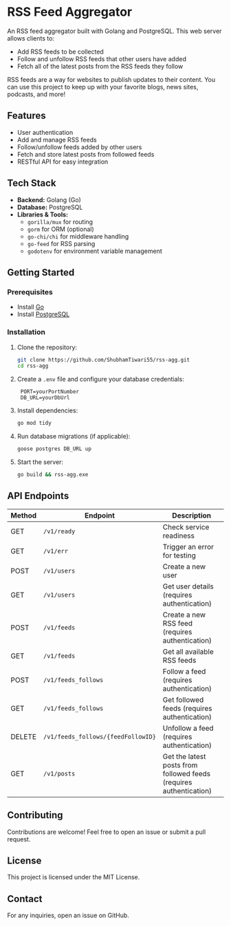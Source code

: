 # RSS Feed Aggregator

An RSS feed aggregator built with Golang and PostgreSQL. This web server allows clients to:

- Add RSS feeds to be collected
- Follow and unfollow RSS feeds that other users have added
- Fetch all of the latest posts from the RSS feeds they follow

RSS feeds are a way for websites to publish updates to their content. You can use this project to keep up with your favorite blogs, news sites, podcasts, and more!

## Features

- User authentication
- Add and manage RSS feeds
- Follow/unfollow feeds added by other users
- Fetch and store latest posts from followed feeds
- RESTful API for easy integration

## Tech Stack

- **Backend:** Golang (Go)
- **Database:** PostgreSQL
- **Libraries & Tools:**
  - `gorilla/mux` for routing
  - `gorm` for ORM (optional)
  - `go-chi/chi` for middleware handling
  - `go-feed` for RSS parsing
  - `godotenv` for environment variable management

## Getting Started

### Prerequisites

- Install [Go](https://golang.org/doc/install)
- Install [PostgreSQL](https://www.postgresql.org/download/)

### Installation

1. Clone the repository:
   ```sh
   git clone https://github.com/ShubhamTiwari55/rss-agg.git
   cd rss-agg
   ```

2. Create a `.env` file and configure your database credentials:
   ```env
    PORT=yourPortNumber
    DB_URL=yourDbUrl
   ```

3. Install dependencies:
   ```sh
   go mod tidy
   ```

4. Run database migrations (if applicable):
   ```sh
   goose postgres DB_URL up
   ```

5. Start the server:
   ```sh
   go build && rss-agg.exe
   ```

## API Endpoints

| Method | Endpoint                           | Description |
|--------|-----------------------------------|-------------|
| GET    | `/v1/ready`                       | Check service readiness |
| GET    | `/v1/err`                         | Trigger an error for testing |
| POST   | `/v1/users`                       | Create a new user |
| GET    | `/v1/users`                       | Get user details (requires authentication) |
| POST   | `/v1/feeds`                       | Create a new RSS feed (requires authentication) |
| GET    | `/v1/feeds`                       | Get all available RSS feeds |
| POST   | `/v1/feeds_follows`               | Follow a feed (requires authentication) |
| GET    | `/v1/feeds_follows`               | Get followed feeds (requires authentication) |
| DELETE | `/v1/feeds_follows/{feedFollowID}`| Unfollow a feed (requires authentication) |
| GET    | `/v1/posts`                       | Get the latest posts from followed feeds (requires authentication) |

## Contributing

Contributions are welcome! Feel free to open an issue or submit a pull request.

## License

This project is licensed under the MIT License.

## Contact

For any inquiries, open an issue on GitHub.

